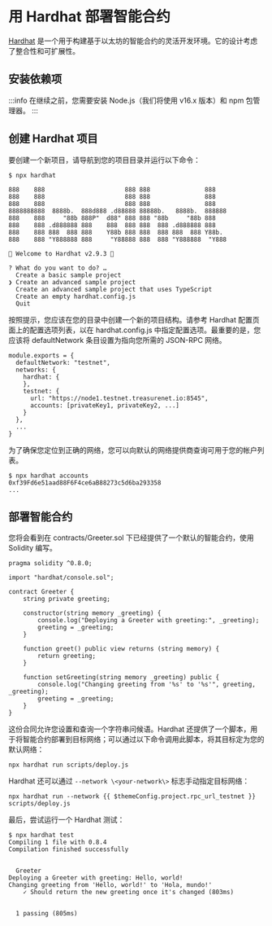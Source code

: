 # 用 Hardhat 部署智能合约

[Hardhat](https://hardhat.org/) 是一个用于构建基于以太坊的智能合约的灵活开发环境。它的设计考虑了整合性和可扩展性。

## 安装依赖项

:::info
在继续之前，您需要安装 Node.js（我们将使用 v16.x 版本）和 npm 包管理器。
:::

## 创建 Hardhat 项目

要创建一个新项目，请导航到您的项目目录并运行以下命令：

```shell
$ npx hardhat

888    888                      888 888               888
888    888                      888 888               888
888    888                      888 888               888
8888888888  8888b.  888d888 .d88888 88888b.   8888b.  888888
888    888     "88b 888P"  d88" 888 888 "88b     "88b 888
888    888 .d888888 888    888  888 888  888 .d888888 888
888    888 888  888 888    Y88b 888 888  888 888  888 Y88b.
888    888 "Y888888 888     "Y88888 888  888 "Y888888  "Y888

👷 Welcome to Hardhat v2.9.3 👷‍

? What do you want to do? …
  Create a basic sample project
❯ Create an advanced sample project
  Create an advanced sample project that uses TypeScript
  Create an empty hardhat.config.js
  Quit
```

按照提示，您应该在您的目录中创建一个新的项目结构。请参考 Hardhat 配置页面上的配置选项列表，以在 hardhat.config.js 中指定配置选项。最重要的是，您应该将 defaultNetwork 条目设置为指向您所需的 JSON-RPC 网络。

```shell
module.exports = {
  defaultNetwork: "testnet",
  networks: {
    hardhat: {
    },
    testnet: {
      url: "https://node1.testnet.treasurenet.io:8545",
      accounts: [privateKey1, privateKey2, ...]
    }
  },
  ...
}
```

为了确保您定位到正确的网络，您可以向默认的网络提供商查询可用于您的帐户列表。

```shell
$ npx hardhat accounts
0xf39Fd6e51aad88F6F4ce6aB88273c5d6ba293358
...
```

## 部署智能合约

您将会看到在 contracts/Greeter.sol 下已经提供了一个默认的智能合约，使用 Solidity 编写。

```solidity
pragma solidity ^0.8.0;

import "hardhat/console.sol";

contract Greeter {
    string private greeting;

    constructor(string memory _greeting) {
        console.log("Deploying a Greeter with greeting:", _greeting);
        greeting = _greeting;
    }

    function greet() public view returns (string memory) {
        return greeting;
    }

    function setGreeting(string memory _greeting) public {
        console.log("Changing greeting from '%s' to '%s'", greeting, _greeting);
        greeting = _greeting;
    }
}

```

这份合同允许您设置和查询一个字符串问候语。Hardhat 还提供了一个脚本，用于将智能合约部署到目标网络；可以通过以下命令调用此脚本，将其目标定为您的默认网络：

```shell
npx hardhat run scripts/deploy.js
```

Hardhat 还可以通过 `--network \<your-network\>` 标志手动指定目标网络：

```shell
npx hardhat run --network {{ $themeConfig.project.rpc_url_testnet }} scripts/deploy.js
```

最后，尝试运行一个 Hardhat 测试：

```shell
$ npx hardhat test
Compiling 1 file with 0.8.4
Compilation finished successfully


  Greeter
Deploying a Greeter with greeting: Hello, world!
Changing greeting from 'Hello, world!' to 'Hola, mundo!'
    ✓ Should return the new greeting once it's changed (803ms)


  1 passing (805ms)
```
